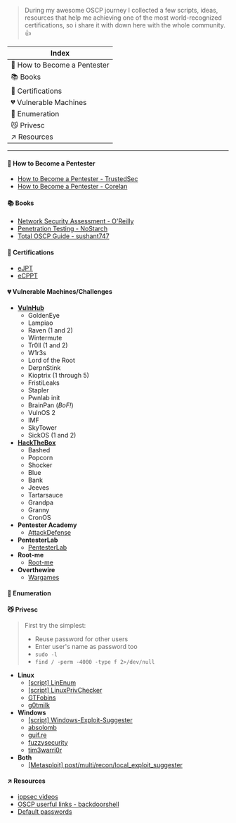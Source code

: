 > During my awesome OSCP journey I collected a few scripts, ideas, resources that help me achieving one of the most world-recognized certifications, so i share it with down here with the whole community. :thumbsup:



|Index|
|------------|
|:book: How to Become a Pentester |
|:books: Books|
|:page_facing_up: Certifications|
|:broken_heart: Vulnerable Machines|
|:pencil: Enumeration|
|:smirk_cat: Privesc|
|:arrow_upper_right: Resources|

----- 
#### :book: How to Become a Pentester
* [How to Become a Pentester - TrustedSec](https://www.trustedsec.com/2018/09/become-a-pentester)
* [How to Become a Pentester - Corelan](https://www.corelan.be/index.php/2015/10/13/how-to-become-a-pentester/)


#### :books: Books
* [Network Security Assessment - O'Reilly](https://www.oreilly.com/library/view/network-security-assessment/9781491911044/)
* [Penetration Testing - NoStarch](https://nostarch.com/pentesting)
* [Total OSCP Guide - sushant747](https://sushant747.gitbooks.io/total-oscp-guide/content/bash-scripting.html)

#### :page_facing_up: Certifications
* [eJPT](https://www.elearnsecurity.com/course/penetration_testing_student/)
* [eCPPT](https://www.elearnsecurity.com/course/penetration_testing/)

#### :broken_heart: Vulnerable Machines/Challenges
* **[VulnHub](https://www.vulnhub.com)**
  * GoldenEye
  * Lampiao
  * Raven (1 and 2)
  * Wintermute
  * Tr0ll (1 and 2)
  * W1r3s
  * Lord of the Root
  * DerpnStink
  * Kioptrix (1 through 5)
  * FristiLeaks
  * Stapler
  * Pwnlab init
  * BrainPan (_BoF!_)
  * VulnOS 2
  * IMF
  * SkyTower
  * SickOS (1 and 2)
* **[HackTheBox](https://www.hackthebox.eu)**
  * Bashed
  * Popcorn
  * Shocker
  * Blue
  * Bank
  * Jeeves
  * Tartarsauce
  * Grandpa
  * Granny
  * CronOS
* **Pentester Academy**
  * [AttackDefense](https://attackdefense.com)
* **PentesterLab**
  * [PentesterLab](https://www.pentesterlab.com)
* **Root-me**
  * [Root-me](https://www.root-me.org)
* **Overthewire**
  * [Wargames](http://overthewire.org/wargames/)

#### :pencil: Enumeration

#### :smirk_cat: Privesc
> First try the simplest:
> * Reuse password for other users
> * Enter user's name as password too
> * ``sudo -l``
> * ``find / -perm -4000 -type f 2>/dev/null``
* **Linux**
  * [[script] LinEnum](http://www.rebootuser.com/?p=1758)
  * [[script] LinuxPrivChecker](http://www.securitysift.com/download/linuxprivchecker.py)
  * [GTFobins](https://gtfobins.github.io/)
  * [g0tmilk](https://blog.g0tmi1k.com/2011/08/basic-linux-privilege-escalation/)
* **Windows**  
  * [[script] Windows-Exploit-Suggester](https://github.com/GDSSecurity/Windows-Exploit-Suggester/blob/master/windows-exploit-suggester.py)
  * [absolomb](https://www.absolomb.com/2018-01-26-Windows-Privilege-Escalation-Guide/)
  * [guif.re](https://guif.re/windowseop)
  * [fuzzysecurity](http://www.fuzzysecurity.com/tutorials/16.html)
  * [tim3warri0r](http://tim3warri0r.blogspot.com/)
* **Both**
  * [[Metasploit] post/multi/recon/local_exploit_suggester](post/multi/recon/local_exploit_suggester)

#### :arrow_upper_right: Resources
* [ippsec videos](https://www.youtube.com/channel/UCa6eh7gCkpPo5XXUDfygQQA)
* [OSCP userful links - backdoorshell](https://backdoorshell.gitbooks.io/oscp-useful-links/content/)
* [Default passwords](https://cirt.net)
